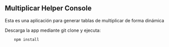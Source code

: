 ## Multiplicar Helper Console

Esta es una aplicación para generar tablas de multiplicar de forma dinámica

Descarga la app mediante git clone y ejecuta:

```
    npm install
```